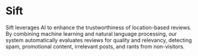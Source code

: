 # Sift
Sift leverages AI to enhance the trustworthiness of location-based reviews. By combining machine learning and natural language processing, our system automatically evaluates reviews for quality and relevancy, detecting spam, promotional content, irrelevant posts, and rants from non-visitors. 
